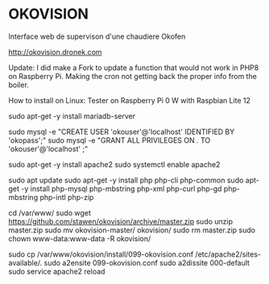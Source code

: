 # OKOVISION

Interface web de supervison d'une chaudiere Okofen

<http://okovision.dronek.com>

Update: I did make a Fork to update a function that would not work in PHP8 on Raspberry Pi. Making the cron not getting back the proper info from the boiler.

How to install on Linux: Tester on Raspberry Pi 0 W with Raspbian Lite 12

sudo apt-get -y install mariadb-server

sudo mysql -e "CREATE USER 'okouser'@'localhost' IDENTIFIED BY 'okopass';"
sudo mysql -e "GRANT ALL PRIVILEGES ON *.* TO 'okouser'@'localhost' ;"

sudo apt-get -y install apache2
sudo systemctl enable apache2

sudo apt update
sudo apt-get -y install php php-cli php-common
sudo apt-get -y install php-mysql php-mbstring php-xml php-curl php-gd php-mbstring php-intl php-zip

cd /var/www/
sudo wget https://github.com/stawen/okovision/archive/master.zip
sudo unzip master.zip
sudo mv okovision-master/ okovision/
sudo rm master.zip
sudo chown www-data:www-data -R okovision/

sudo cp /var/www/okovision/install/099-okovision.conf /etc/apache2/sites-available/.
sudo a2ensite 099-okovision.conf
sudo a2dissite 000-default
sudo service apache2 reload
